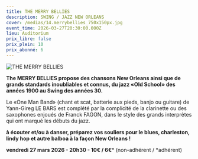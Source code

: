 ```yaml
---
title: THE MERRY BELLIES
description: SWING / JAZZ NEW ORLEANS
cover: /medias/14.merrybellies_750x150px.jpg
event_time: 2026-03-27T20:30:00.000Z
lieu: Auditorium
prix_libre: false
prix_plein: 10
prix_abonné: 6
---
```

![THE MERRY BELLIES](/medias/14.merrybellies_750x150px.jpg "THE MERRY BELLIES")

**The MERRY BELLIES propose des chansons New Orleans ainsi que de grands standards inoubliables et connus, du jazz «Old School» des années 1900 au Swing des années 30.** 

Le «One Man Band» (chant et scat, batterie aux pieds, banjo ou guitare) de Yann-Gireg LE BARS est complété par la complicité de la clarinette ou des saxophones enjoués de Franck FAGON, dans le style des grands interprètes qui ont marqué les débuts du jazz.

**à écouter et/ou à danser, préparez vos souliers pour le blues, charleston, lindy hop et autre balboa à la façon New Orleans !**

**vendredi 27 mars 2026 - 20h30 - 10€ / 6€*** (non-adhérent / *adhérent)